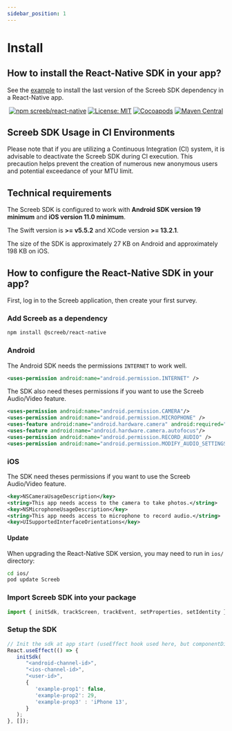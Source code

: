 ```yaml
---
sidebar_position: 1
---
```


# Install

## How to install the React-Native SDK in your app?

See the [example](https://github.com/ScreebApp/sdk-reactnative/tree/master/example) to install the last version of the Screeb SDK dependency in a React-Native app.

<p align="center">
  <a href="https://www.npmjs.com/package/@screeb/react-native"><img alt="npm screeb/react-native" src="https://img.shields.io/npm/v/@screeb/react-native"/></a>
  <a href="https://opensource.org/licenses/MIT"><img src="https://img.shields.io/badge/license-MIT-purple.svg" alt="License: MIT"/></a>
  <a href="https://cocoapods.org/pods/Screeb"><img src="https://img.shields.io/cocoapods/v/Screeb.svg?style=flat" alt="Cocoapods"/></a>
  <a href="https://search.maven.org/search?q=g:%22app.screeb.sdk%22%20AND%20a:%22survey%22"><img src="https://img.shields.io/maven-central/v/app.screeb.sdk/survey.svg?label=Maven%20Central" alt="Maven Central"/></a>
</p>

## Screeb SDK Usage in CI Environments

Please note that if you are utilizing a Continuous Integration (CI) system, it is advisable to deactivate the Screeb SDK during CI execution. This precaution helps prevent the creation of numerous new anonymous users and potential exceedance of your MTU limit.

## Technical requirements

The Screeb SDK is configured to work with **Android SDK version 19 minimum** and **iOS version 11.0 minimum**.

The Swift version is **>= v5.5.2** and XCode version **>= 13.2.1**.

The size of the SDK is approximately 27 KB on Android and approximately 198 KB on iOS.

## How to configure the React-Native SDK in your app?

First, log in to the Screeb application, then create your first survey.

### Add Screeb as a dependency

```sh
npm install @screeb/react-native
```

### Android

The Android SDK needs the permissions `INTERNET` to work well.

```xml
<uses-permission android:name="android.permission.INTERNET" />
```

The SDK also need theses permissions if you want to use the Screeb Audio/Video feature.
```xml
<uses-permission android:name="android.permission.CAMERA"/>
<uses-permission android:name="android.permission.MICROPHONE" />
<uses-feature android:name="android.hardware.camera" android:required="true"/>
<uses-feature android:name="android.hardware.camera.autofocus"/>
<uses-permission android:name="android.permission.RECORD_AUDIO" />
<uses-permission android:name="android.permission.MODIFY_AUDIO_SETTINGS" />
```

### iOS

The SDK need theses permissions if you want to use the Screeb Audio/Video feature.
```xml
<key>NSCameraUsageDescription</key>
<string>This app needs access to the camera to take photos.</string>
<key>NSMicrophoneUsageDescription</key>
<string>This app needs access to microphone to record audio.</string>
<key>UISupportedInterfaceOrientations</key>
```

#### Update

When upgrading the React-Native SDK version, you may need to run in `ios/` directory:

```sh
cd ios/
pod update Screeb
```

### Import Screeb SDK into your package

```js
import { initSdk, trackScreen, trackEvent, setProperties, setIdentity } from "@screeb/react-native";
```

### Setup the SDK

```js
// Init the sdk at app start (useEffect hook used here, but componentDidMount is fine)
React.useEffect(() => {
   initSdk(
      "<android-channel-id>",
      "<ios-channel-id>",
      "<user-id>",
      {
         'example-prop1': false,
         'example-prop2': 29,
         'example-prop3' : 'iPhone 13',
      }
   );
}, []);
```
